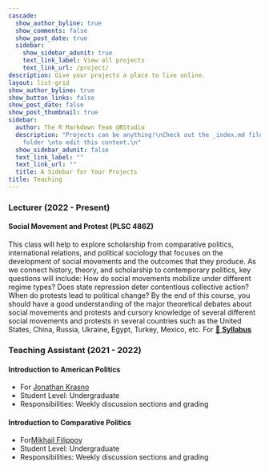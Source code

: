```yaml
---
cascade:
  show_author_byline: true
  show_comments: false
  show_post_date: true
  sidebar:
    show_sidebar_adunit: true
    text_link_label: View all projects
    text_link_url: /project/
description: Give your projects a place to live online.
layout: list-grid
show_author_byline: true
show_button_links: false
show_post_date: false
show_post_thumbnail: true
sidebar:
  author: The R Markdown Team @RStudio
  description: "Projects can be anything!\nCheck out the _index.md file in the /project
    folder \nto edit this content.\n"
  show_sidebar_adunit: false
  text_link_label: ""
  text_link_url: ""
  title: A Sidebar for Your Projects
title: Teaching
---
```


### **Lecturer (2022 - Present)**

####  Social Movement and Protest (PLSC 486Z)

This class will help to explore scholarship from comparative politics, international relations, and political sociology that focuses on the development of social movements and the outcomes that they produce. As we connect history, theory, and scholarship to contemporary politics, key questions will include: How do social movements mobilize under different regime types? Does state repression deter contentious collective action? When do protests lead to political change? By the end of this course, you should have a good understanding of the major theoretical debates about social movements and protests and cursory knowledge of several different social movements and protests in several countries such as the United States, China, Russia, Ukraine, Egypt, Turkey, Mexico, etc. For [:page_facing_up: **Syllabus** ](http://desiree.rbind.io/) 

### **Teaching Assistant (2021 - 2022)**

#### Introduction to American Politics
- For [Jonathan Krasno](https://www.binghamton.edu/political-science/people/profile.html?id=jkrasno)
- Student Level:  Undergraduate
- Responsibilities:  Weekly discussion sections and grading


#### Introduction to Comparative Politics
- For[Mikhail Filippov](https://www.binghamton.edu/political-science/people/profile.html?id=filippov)
- Student Level:  Undergraduate
- Responsibilities:  Weekly discussion sections and grading


